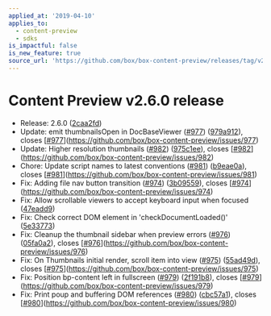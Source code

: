 ```yaml
---
applied_at: '2019-04-10'
applies_to:
  - content-preview
  - sdks
is_impactful: false
is_new_feature: true
source_url: 'https://github.com/box/box-content-preview/releases/tag/v2.6.0'
---
```


# Content Preview v2.6.0 release


* Release: 2.6.0 ([2caa2fd](https://github.com/box/box-content-preview/commit[2caa2fd](https://github.com/box/box-content-preview/commit/2caa2fd)))
* Update: emit thumbnailsOpen in DocBaseViewer ([#977](https://github.com/box/box-content-preview/pull/977)) ([979a912](https://github.com/box/box-content-preview/commit[979a912](https://github.com/box/box-content-preview/commit/979a912))), closes [[#977](https://github.com/box/box-content-preview/pull/977)](https://github.com/box/box-content-preview/issues/977)
* Update: Higher resolution thumbnails ([#982](https://github.com/box/box-content-preview/pull/982)) ([975c1ee](https://github.com/box/box-content-preview/commit[975c1ee](https://github.com/box/box-content-preview/commit/975c1ee))), closes [[#982](https://github.com/box/box-content-preview/pull/982)](https://github.com/box/box-content-preview/issues/982)
* Chore: Update script names to latest conventions ([#981](https://github.com/box/box-content-preview/pull/981)) ([b9eae0a](https://github.com/box/box-content-preview/commit[b9eae0a](https://github.com/box/box-content-preview/commit/b9eae0a))), closes [[#981](https://github.com/box/box-content-preview/pull/981)](https://github.com/box/box-content-preview/issues/981)
* Fix: Adding file nav button transition ([#974](https://github.com/box/box-content-preview/pull/974)) ([3b09559](https://github.com/box/box-content-preview/commit[3b09559](https://github.com/box/box-content-preview/commit/3b09559))), closes [[#974](https://github.com/box/box-content-preview/pull/974)](https://github.com/box/box-content-preview/issues/974)
* Fix: Allow scrollable viewers to accept keyboard input when focused ([47eadd9](https://github.com/box/box-content-preview/commit[47eadd9](https://github.com/box/box-content-preview/commit/47eadd9)))
* Fix: Check correct DOM element in 'checkDocumentLoaded()' ([5e33773](https://github.com/box/box-content-preview/commit[5e33773](https://github.com/box/box-content-preview/commit/5e33773)))
* Fix: Cleanup the thumbnail sidebar when preview errors ([#976](https://github.com/box/box-content-preview/pull/976)) ([05fa0a2](https://github.com/box/box-content-preview/commit[05fa0a2](https://github.com/box/box-content-preview/commit/05fa0a2))), closes [[#976](https://github.com/box/box-content-preview/pull/976)](https://github.com/box/box-content-preview/issues/976)
* Fix: On Thumbnails initial render, scroll item into view ([#975](https://github.com/box/box-content-preview/pull/975)) ([55ad49d](https://github.com/box/box-content-preview/commit[55ad49d](https://github.com/box/box-content-preview/commit/55ad49d))), closes [[#975](https://github.com/box/box-content-preview/pull/975)](https://github.com/box/box-content-preview/issues/975)
* Fix: Position bp-content left in fullscreen ([#979](https://github.com/box/box-content-preview/pull/979)) ([2f191b8](https://github.com/box/box-content-preview/commit[2f191b8](https://github.com/box/box-content-preview/commit/2f191b8))), closes [[#979](https://github.com/box/box-content-preview/pull/979)](https://github.com/box/box-content-preview/issues/979)
* Fix: Print poup and buffering DOM references ([#980](https://github.com/box/box-content-preview/pull/980)) ([cbc57a1](https://github.com/box/box-content-preview/commit[cbc57a1](https://github.com/box/box-content-preview/commit/cbc57a1))), closes [[#980](https://github.com/box/box-content-preview/pull/980)](https://github.com/box/box-content-preview/issues/980)




